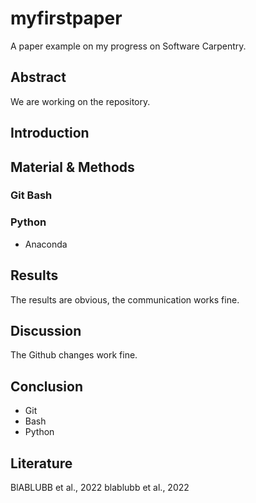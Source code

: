 # myfirstpaper
A paper example on my progress on Software Carpentry.


## Abstract
We are working on the repository.
## Introduction

## Material & Methods
### Git Bash
### Python
- Anaconda

## Results
The results are obvious, the communication works fine.

## Discussion
The Github changes work fine.

## Conclusion
- Git
- Bash
- Python

## Literature
BlABLUBB et al., 2022
blablubb et al., 2022

